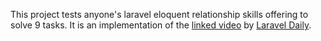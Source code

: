This project tests anyone's laravel eloquent relationship skills offering to solve 9 tasks. It is an implementation of the [linked video](https://www.youtube.com/watch?v=tPU1hNKI_lc) by [Laravel Daily](https://www.youtube.com/watch?v=ohj0Mc09DyE&t=5s).
